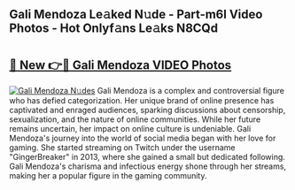 ## Gali Mendoza Le𝚊ked N𝚞de - Part-m6l Video Photos - Hot Onlyf𝚊ns Le𝚊ks N8CQd

# <h2><a href="http://ab19292.deff.icu/?id=Gali+Mendoza">🔗 New 👉🔴 Gali Mendoza VIDEO Photos</a></h2>

[![Gali Mendoza N𝚞des](https://i.imgur.com/rIISA9y.gif)](http://ab19292.deff.icu/?id=Gali+Mendoza)
Gali Mendoza is a complex and controversial figure who has defied categorization. Her unique brand of online presence has captivated and enraged audiences, sparking discussions about censorship, sexualization, and the nature of online communities. While her future remains uncertain, her impact on online culture is undeniable. Gali Mendoza's journey into the world of social media began with her love for gaming. She started streaming on Twitch under the username "GingerBreaker" in 2013, where she gained a small but dedicated following. Gali Mendoza's charisma and infectious energy shone through her streams, making her a popular figure in the gaming community.
